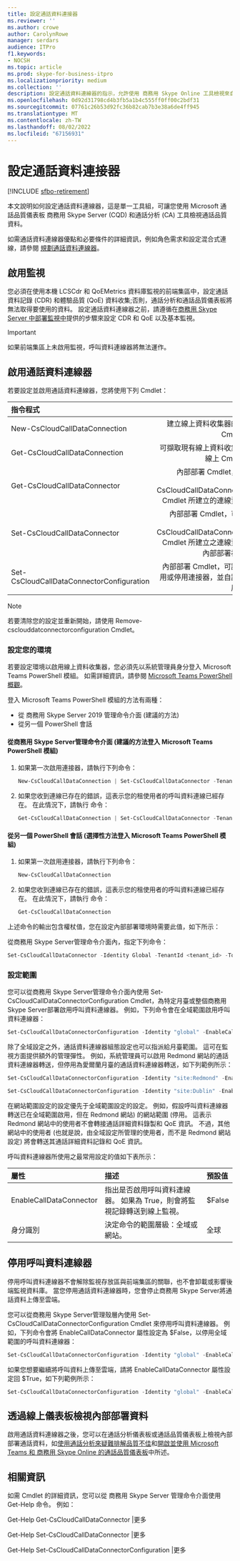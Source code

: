 ```yaml
---
title: 設定通話資料連接器
ms.reviewer: ''
ms.author: crowe
author: CarolynRowe
manager: serdars
audience: ITPro
f1.keywords:
- NOCSH
ms.topic: article
ms.prod: skype-for-business-itpro
ms.localizationpriority: medium
ms.collection: ''
description: 設定通話資料連線器的指示，允許使用 商務用 Skype Online 工具檢視來自內部部署商務用 Skype遙測。
ms.openlocfilehash: 0d92d31798cd4b3fb5a1b4c555ff0ff00c2bdf31
ms.sourcegitcommit: 07761c26b53d92fc36b82cab7b3e38a6de4ff945
ms.translationtype: MT
ms.contentlocale: zh-TW
ms.lasthandoff: 08/02/2022
ms.locfileid: "67156931"
---
```

# <a name="configure-call-data-connector"></a>設定通話資料連接器

[!INCLUDE [sfbo-retirement](../../Hub/includes/sfbo-retirement.md)]


本文說明如何設定通話資料連線器，這是單一工具組，可讓您使用 Microsoft 通話品質儀表板 商務用 Skype Server (CQD) 和通話分析 (CA) 工具檢視通話品質資料。

如需通話資料連線器優點和必要條件的詳細資訊，例如角色需求和設定混合式連線，請參閱 [規劃通話資料連線器](plan-call-data-connector.md)。

## <a name="enable-monitoring"></a>啟用監視
 
您必須在使用本機 LCSCdr 和 QoEMetrics 資料庫監視的前端集區中，設定通話資料記錄 (CDR) 和體驗品質 (QoE) 資料收集;否則，通話分析和通話品質儀表板將無法取得要使用的資料。 設定通話資料連線器之前，請遵循在[商務用 Skype Server 中部署監視中](../../SfbServer/deploy/deploy-monitoring/deploy-monitoring.md)提供的步驟來設定 CDR 和 QoE 以及基本監視。

> [!IMPORTANT]
> 如果前端集區上未啟用監視，呼叫資料連線器將無法運作。

## <a name="enable-call-data-connector"></a>啟用通話資料連線器

若要設定並啟用通話資料連線器，您將使用下列 Cmdlet：

| 指令程式| 描述|
| :-----------------|---------------:|
| New-CsCloudCallDataConnection | 建立線上資料收集器的線上 Cmdlet。|
| Get-CsCloudCallDataConnection | 可擷取現有線上資料收集器的線上 Cmdlet。|  
| Get-CsCloudCallDataConnector | 內部部署 Cmdlet，擷取 New-CsCloudCallDataConnection Cmdlet 所建立的連線資訊。 |
| Set-CsCloudCallDataConnector | 內部部署 Cmdlet，可儲存New-CsCloudCallDataConnection Cmdlet 所建立之連線資訊的內部部署複本。 |  
| Set-CsCloudCallDataConnectorConfiguration | 內部部署 Cmdlet，可讓您啟用或停用連接器，並自訂範圍層級。|

> [!NOTE]
> 若要清除您的設定並重新開始，請使用 Remove-csclouddatconnectorconfiguration Cmdlet。

### <a name="configure-your-environment"></a>設定您的環境 

若要設定環境以啟用線上資料收集器，您必須先以系統管理員身分登入 Microsoft Teams PowerShell 模組。 如需詳細資訊，請參閱 [Microsoft Teams PowerShell 概觀](/microsoftteams/teams-powershell-overview)。

登入 Microsoft Teams PowerShell 模組的方法有兩種：

- 從 商務用 Skype Server 2019 管理命令介面 (建議的方法) 
- 從另一個 PowerShell 會話

#### <a name="log-in-to-microsoft-teams-powershell-module-from-the-skype-for-business-server-management-shell-recommended-method"></a>從商務用 Skype Server管理命令介面 (建議的方法登入 Microsoft Teams PowerShell 模組) 

1. 如果第一次啟用連接器，請執行下列命令：

   ```PowerShell
   New-CsCloudCallDataConnection | Set-CsCloudCallDataConnector -TenantId <tenant_id>
   ```

2. 如果您收到連線已存在的錯誤，這表示您的租使用者的呼叫資料連線已經存在。 在此情況下，請執行 命令： 

   ```PowerShell
   Get-CsCloudCallDataConnection | Set-CsCloudCallDataConnector -TenantId <tenant_id>
   ```


#### <a name="log-in-to-microsoft-teams-powershell-module-from-another-powershell-session-optional-method"></a>從另一個 PowerShell 會話 (選擇性方法登入 Microsoft Teams PowerShell 模組) 

1.  如果第一次啟用連接器，請執行下列命令： 

    ```PowerShell 
    New-CsCloudCallDataConnection 
    ```

2.  如果您收到連線已存在的錯誤，這表示您的租使用者的呼叫資料連線已經存在。 在此情況下，請執行 命令： 

    ```PowerShell
    Get-CsCloudCallDataConnection  
    ```

上述命令的輸出包含權杖值，您在設定內部部署環境時需要此值，如下所示：

從商務用 Skype Server管理命令介面內，指定下列命令：

```PowerShell
Set-CsCloudCallDataConnector -Identity Global -TenantId <tenant_id> -Token <token-copied-from-online>
```

### <a name="configure-the-scope"></a>設定範圍

您可以從商務用 Skype Server管理命令介面內使用 Set-CsCloudCallDataConnectorConfiguration Cmdlet，為特定月臺或整個商務用 Skype Server部署啟用呼叫資料連線器。 例如，下列命令會在全域範圍啟用呼叫資料連線器：

```PowerShell
Set-CsCloudCallDataConnectorConfiguration -Identity "global" -EnableCallDataConnector $True
```

除了全域設定之外，通話資料連線器組態設定也可以指派給月臺範圍。 這可在監視方面提供額外的管理彈性。 例如，系統管理員可以啟用 Redmond 網站的通話資料連線器轉送，但停用為愛爾蘭月臺的通話資料連線器轉送，如下列範例所示：

```PowerShell
Set-CsCloudCallDataConnectorConfiguration -Identity "site:Redmond" -EnableCallDataConnector $True
```

```PowerShell
Set-CsCloudCallDataConnectorConfiguration -Identity "site:Dublin" -EnableCallDataConnector $False
```

在網站範圍設定的設定優先于全域範圍設定的設定。 例如，假設呼叫資料連線器轉送已在全域範圍啟用，但在 Redmond 網站) 的網站範圍 (停用。 這表示 Redmond 網站中的使用者不會轉接通話詳細資料錄製和 QoE 資訊。 不過，其他網站中的使用者 (也就是說，由全域設定所管理的使用者，而不是 Redmond 網站設定) 將會轉送其通話詳細資料記錄和 QoE 資訊。

呼叫資料連線器所使用之最常用設定的值如下表所示：  

|屬性	|描述|預設值|
|:-----|:-----|:-----|
|EnableCallDataConnector  <br/> |指出是否啟用呼叫資料連線器。 如果為 True，則會將監視記錄轉送到線上監視。  <br/> |$False  <br/> |
| 身分識別 | 決定命令的範圍層級：全域或網站。   | 全球  |

## <a name="disable-call-data-connector"></a>停用呼叫資料連線器

停用呼叫資料連線器不會解除監視存放區與前端集區的關聯，也不會卸載或影響後端監視資料庫。 當您停用通話資料連線器時，您會停止商務用 Skype Server將通話資料上傳至雲端。 

您可以從商務用 Skype Server管理殼層內使用 Set-CsCloudCallDataConnectorConfiguration Cmdlet 來停用呼叫資料連線器。 例如，下列命令會將 EnableCallDataConnector 屬性設定為 $False，以停用全域範圍的呼叫資料連線器：

```PowerShell
Set-CsCloudCallDataConnectorConfiguration -Identity "global" -EnableCallDataConnector $False
```

如果您想要繼續將呼叫資料上傳至雲端，請將 EnableCallDataConnector 屬性設定回 $True，如下列範例所示：

```PowerShell
Set-CsCloudCallDataConnectorConfiguration -Identity "global" -EnableCallDataConnector $True
```

## <a name="view-on-premises-data-through-the-online-dashboard"></a>透過線上儀表板檢視內部部署資料

 啟用通話資料連線器之後，您可以在通話分析儀表板或通話品質儀表板上檢視內部部署通話資料，如[使用通話分析來疑難排解品質不佳](/skypeforbusiness/using-call-quality-in-your-organization/use-call-analytics-to-troubleshoot-poor-call-quality)和[開啟並使用 Microsoft Teams 和 商務用 Skype Online 的通話品質儀表板](/MicrosoftTeams/turning-on-and-using-call-quality-dashboard)中所述。

## <a name="for-more-information"></a>相關資訊

如需 Cmdlet 的詳細資訊，您可以從 商務用 Skype Server 管理命令介面使用 Get-Help 命令。 例如：

Get-Help Get-CsCloudCallDataConnector |更多

Get-Help Set-CsCloudCallDataConnector |更多

Get-Help Set-CsCloudCallDataConnectorConfiguration |更多

